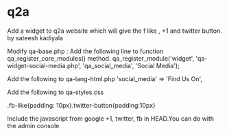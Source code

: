 q2a
===

Add a widget to q2a website which will give the f like , +1 and twitter button.
by
sateesh kadiyala

Modify qa-base.php :
Add the following line to function qa_register_core_modules() method.
  qa_register_module('widget', 'qa-widget-social-media.php', 'qa_social_media', 'Social Media');

Add the following to qa-lang-html.php
'social_media' => 'Find Us On',

Add the following to qa-styles.css

.fb-like{padding: 10px}.twitter-button{padding:10px}

Include the javascript from google +1, twitter, fb in HEAD.You can do with the admin console

 

